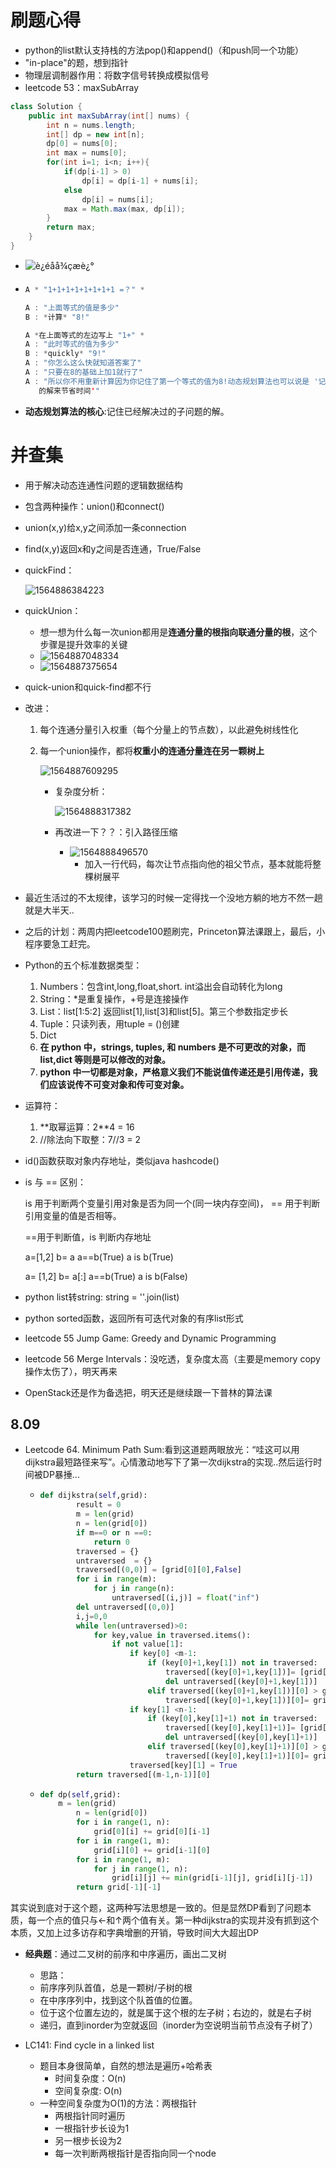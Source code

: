 # 刷题心得

- python的list默认支持栈的方法pop()和append()（和push同一个功能）
- "in-place"的题，想到指针
- 物理层调制器作用：将数字信号转换成模拟信号
- leetcode 53：maxSubArray

```java
class Solution {
    public int maxSubArray(int[] nums) {
        int n = nums.length;
        int[] dp = new int[n];
        dp[0] = nums[0];
        int max = nums[0];
        for(int i=1; i<n; i++){
            if(dp[i-1] > 0)
                dp[i] = dp[i-1] + nums[i];
            else
                dp[i] = nums[i];
            max = Math.max(max, dp[i]);
        }
        return max;
    }
}
```

- ![è¿éåå¾çæè¿°](https://img-blog.csdn.net/20170715202503459?watermark/2/text/aHR0cDovL2Jsb2cuY3Nkbi5uZXQvdTAxMzMwOTg3MA==/font/5a6L5L2T/fontsize/400/fill/I0JBQkFCMA==/dissolve/70/gravity/SouthEast)

- ```java
  A * "1+1+1+1+1+1+1+1 =？" *
  
  A : "上面等式的值是多少"
  B : *计算* "8!"
  
  A *在上面等式的左边写上 "1+" *
  A : "此时等式的值为多少"
  B : *quickly* "9!"
  A : "你怎么这么快就知道答案了"
  A : "只要在8的基础上加1就行了"
  A : "所以你不用重新计算因为你记住了第一个等式的值为8!动态规划算法也可以说是 '记住求过
     的解来节省时间'"
  ```

- **动态规划算法的核心**:记住已经解决过的子问题的解。

# 并查集

- 用于解决动态连通性问题的逻辑数据结构

- 包含两种操作：union()和connect()

- union(x,y)给x,y之间添加一条connection

- find(x,y)返回x和y之间是否连通，True/False

- quickFind：

  ![1564886384223](C:\Users\10421\AppData\Roaming\Typora\typora-user-images\1564886384223.png)

- quickUnion：

  - 想一想为什么每一次union都用是**连通分量的根指向联通分量的根**，这个步骤是提升效率的关键
  - ![1564887048334](C:\Users\10421\AppData\Roaming\Typora\typora-user-images\1564887048334.png)
  - ![1564887375654](C:\Users\10421\AppData\Roaming\Typora\typora-user-images\1564887375654.png)

- quick-union和quick-find都不行

- 改进：

  1. 每个连通分量引入权重（每个分量上的节点数），以此避免树线性化

  2. 每一个union操作，都将**权重小的连通分量连在另一颗树上**

     ![1564887609295](C:\Users\10421\AppData\Roaming\Typora\typora-user-images\1564887609295.png)

     - 复杂度分析：

       ![1564888317382](C:\Users\10421\AppData\Roaming\Typora\typora-user-images\1564888317382.png)

     - 再改进一下？？：引入路径压缩

       - ![1564888496570](C:\Users\10421\AppData\Roaming\Typora\typora-user-images\1564888496570.png)
         - 加入一行代码，每次让节点指向他的祖父节点，基本就能将整棵树展平



- 最近生活过的不太规律，该学习的时候一定得找一个没地方躺的地方不然一趟就是大半天..
- 之后的计划：两周内把leetcode100题刷完，Princeton算法课跟上，最后，小程序要急工赶完。



- Python的五个标准数据类型：

  1. Numbers：包含int,long,float,short. int溢出会自动转化为long
  2. String：*是重复操作，+号是连接操作
  3. List：list[1:5:2] 返回list[1],list[3]和list[5]。第三个参数指定步长
  4. Tuple：只读列表，用tuple = ()创建
  5. Dict
  6. **在 python 中，strings, tuples, 和 numbers 是不可更改的对象，而 list,dict 等则是可以修改的对象。**
  7. **python 中一切都是对象，严格意义我们不能说值传递还是引用传递，我们应该说传不可变对象和传可变对象。**

- 运算符：

  1. $**$取幂运算：2**4 = 16
  2. //除法向下取整：7//3 = 2

- id()函数获取对象内存地址，类似java hashcode()

- is 与 == 区别：

  is 用于判断两个变量引用对象是否为同一个(同一块内存空间)， == 用于判断引用变量的值是否相等。

  ==用于判断值，is 判断内存地址

  a=[1,2]  b= a   a==b(True) a is b(True)

  a= [1,2] b= a[:]  a==b(True)  a is b(False)

- python list转string: 
        string = ''.join(list)

- python sorted函数，返回所有可迭代对象的有序list形式





- leetcode 55 Jump Game: Greedy and Dynamic Programming
- leetcode 56 Merge Intervals：没吃透，复杂度太高（主要是memory copy操作太伤了），明天再来
- OpenStack还是作为备选把，明天还是继续跟一下普林的算法课



## 8.09

- Leetcode 64. Minimum Path Sum:看到这道题两眼放光：“哇这可以用dijkstra最短路径来写”。心情激动地写下了第一次dijkstra的实现..然后运行时间被DP暴捶...

  - ```python
    def dijkstra(self,grid):
            result = 0
            m = len(grid)
            n = len(grid[0])
            if m==0 or n ==0:
                return 0
            traversed = {}
            untraversed  = {}
            traversed[(0,0)] = [grid[0][0],False]
            for i in range(m):
                for j in range(n):
                    untraversed[(i,j)] = float("inf")
            del untraversed[(0,0)]
            i,j=0,0
            while len(untraversed)>0:
                for key,value in traversed.items():
                    if not value[1]:
                        if key[0] <m-1:
                            if (key[0]+1,key[1]) not in traversed:
                                traversed[(key[0]+1,key[1])]= [grid[key[0]+1][key[1]]+traversed[key][0],False]
                                del untraversed[(key[0]+1,key[1])]
                            elif traversed[(key[0]+1,key[1])][0] > grid[key[0]+1][key[1]]+traversed[key][0]:
                                traversed[(key[0]+1,key[1])][0]= grid[key[0]+1][key[1]]+traversed[key][0]
                        if key[1] <n-1:
                            if (key[0],key[1]+1) not in traversed:
                                traversed[(key[0],key[1]+1)]= [grid[key[0]][key[1]+1]+traversed[key][0],False]
                                del untraversed[(key[0],key[1]+1)]
                            elif traversed[(key[0],key[1]+1)][0] > grid[key[0]][key[1]+1]+traversed[key][0]:
                                traversed[(key[0],key[1]+1)][0]= grid[key[0]][key[1]+1]+traversed[key][0]
                        traversed[key][1] = True
            return traversed[(m-1,n-1)][0]
    ```

  - ```python
    def dp(self,grid):
    	m = len(grid)
            n = len(grid[0])
            for i in range(1, n):
                grid[0][i] += grid[0][i-1]
            for i in range(1, m):
                grid[i][0] += grid[i-1][0]
            for i in range(1, m):
                for j in range(1, n):
                    grid[i][j] += min(grid[i-1][j], grid[i][j-1])
            return grid[-1][-1]
    ```

其实说到底对于这个题，这两种写法思想是一致的。但是显然DP看到了问题本质，每一个点的值只与←和↑两个值有关。第一种dijkstra的实现并没有抓到这个本质，又加上过多访存和字典增删的开销，导致时间大大超出DP



- **经典题**：通过二叉树的前序和中序遍历，画出二叉树
  - 思路：
  - 前序序列队首值，总是一颗树/子树的根
  - 在中序序列中，找到这个队首值的位置。
  - 位于这个位置左边的，就是属于这个根的左子树；右边的，就是右子树
  - 递归，直到inorder为空就返回（inorder为空说明当前节点没有子树了）





- LC141: Find cycle in a linked list
  - 题目本身很简单，自然的想法是遍历+哈希表
    - 时间复杂度：O(n) 
    - 空间复杂度:  O(n)
  - 一种空间复杂度为O(1)的方法：两根指针
    - 两根指针同时遍历
    - 一根指针步长设为1
    - 另一根步长设为2
    - 每一次判断两根指针是否指向同一个node

